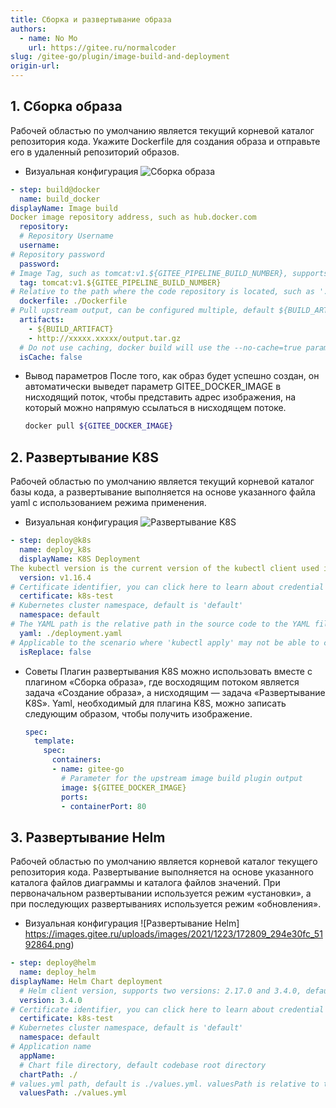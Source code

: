```yaml
---
title: Сборка и развертывание образа
authors:
  - name: No Mo
    url: https://gitee.ru/normalcoder
slug: /gitee-go/plugin/image-build-and-deployment
origin-url: 
---
```


## 1. Сборка образа

Рабочей областью по умолчанию является текущий корневой каталог репозитория кода. Укажите Dockerfile для создания образа и отправьте его в удаленный репозиторий образов.

- Визуальная конфигурация
![Сборка образа](https://images.gitee.ru/uploads/images/2021/1223/161518_fbc81757_5192864.png)

```yml
- step: build@docker
  name: build_docker
displayName: Image build
Docker image repository address, such as hub.docker.com
  repository: 
  # Repository Username
  username:
# Repository password
  password:
# Image Tag, such as tomcat:v1.${GITEE_PIPELINE_BUILD_NUMBER}, supports system parameters or pipeline custom parameters, understand system parameters (https://gitee.ru/help/articles/4358#article-header9)
  tag: tomcat:v1.${GITEE_PIPELINE_BUILD_NUMBER}
# Relative to the path where the code repository is located, such as './Dockerfile'
  dockerfile: ./Dockerfile
# Pull upstream output, can be configured multiple, default ${BUILD_ARTIFACT}. Supports system parameters and direct input of an output address
  artifacts:
    - ${BUILD_ARTIFACT}
    - http://xxxxx.xxxxx/output.tar.gz
  # Do not use caching, docker build will use the --no-cache=true parameter for image construction.
  isCache: false
```

- Вывод параметров
После того, как образ будет успешно создан, он автоматически выведет параметр GITEE_DOCKER_IMAGE в нисходящий поток, чтобы представить адрес изображения, на который можно напрямую ссылаться в нисходящем потоке.

    ```bash
    docker pull ${GITEE_DOCKER_IMAGE}
    ```

## 2. Развертывание K8S

Рабочей областью по умолчанию является текущий корневой каталог базы кода, а развертывание выполняется на основе указанного файла yaml с использованием режима применения.

- Визуальная конфигурация
![Развертывание K8S](https://images.gitee.ru/uploads/images/2021/1223/172207_4bf97ccc_5192864.png )

```yml
- step: deploy@k8s
  name: deploy_k8s
  displayName: K8S Deployment
The kubectl version is the current version of the kubectl client used in this step. Please choose the version that is compatible with the cluster, the default version is v1.16.4.
  version: v1.16.4
# Certificate identifier, you can click here to learn about credential management (http://https://gitee.ru/help/articles/4377)
  certificate: k8s-test
# Kubernetes cluster namespace, default is 'default'
  namespace: default
# The YAML path is the relative path in the source code to the YAML file or directory that needs to be deployed. For example: 'manifests'
  yaml: ./deployment.yaml
# Applicable to the scenario where 'kubectl apply' may not be able to calculate the diff correctly and update the application when using 'kubectl install' for the initial deployment. The 'replace' mode only supports Kubernetes clusters with certificate import.
  isReplace: false
```

- Советы
Плагин развертывания K8S можно использовать вместе с плагином «Сборка образа», где восходящим потоком является задача «Создание образа», а нисходящим — задача «Развертывание K8S». Yaml, необходимый для плагина K8S, можно записать следующим образом, чтобы получить изображение.

    ```yaml
    spec:
      template:
        spec:
          containers:
          - name: gitee-go
            # Parameter for the upstream image build plugin output
            image: ${GITEE_DOCKER_IMAGE}
            ports:
            - containerPort: 80
    ```

## 3. Развертывание Helm

Рабочей областью по умолчанию является корневой каталог текущего репозитория кода. Развертывание выполняется на основе указанного каталога файлов диаграммы и каталога файлов значений. При первоначальном развертывании используется режим «установки», а при последующих развертываниях используется режим «обновления».

- Визуальная конфигурация
![Развертывание Helm] https://images.gitee.ru/uploads/images/2021/1223/172809_294e30fc_5192864.png)

```yml
- step: deploy@helm
  name: deploy_helm
displayName: Helm Chart deployment
  # Helm client version, supports two versions: 2.17.0 and 3.4.0, default value is 3.4.0
  version: 3.4.0
# Certificate identifier, you can click here to learn about credential management (http://https://gitee.ru/help/articles/4377)
  certificate: k8s-test
# Kubernetes cluster namespace, default is 'default'
  namespace: default
# Application name
  appName:
  # Chart file directory, default codebase root directory
  chartPath: ./
# values.yml path, default is ./values.yml. valuesPath is relative to the chart package directory, not the code repository directory
  valuesPath: ./values.yml
```